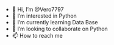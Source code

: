 - 👋 Hi, I’m @Vero7797
- 👀 I’m interested in Python
- 🌱 I’m currently learning Data Base
- 💞️ I’m looking to collaborate on Python
- 📫 How to reach me 

<!---
Vero7797/Vero7797 is a ✨ special ✨ repository because its `README.md` (this file) appears on your GitHub profile.
You can click the Preview link to take a look at your changes.
--->

